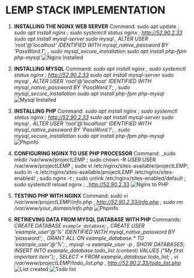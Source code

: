 # LEMP STACK IMPLEMENTATION

1. **INSTALLING THE NGINX WEB SERVER**
Command: sudo apt update ; _sudo apt install nginx ; sudo systemctl status nginx ; http://52.90.2.33
sudo apt install mysql-server  sudo mysql , ALTER USER 'root'@'localhost' IDENTIFIED WITH mysql_native_password BY 'PassWord.1'; ,                           sudo mysql_secure_installation
sudo apt install php-fpm php-mysql_
![Nginx Installed](https://user-images.githubusercontent.com/65962095/170292184-d5173cec-8360-4723-bde5-f426ef3f5d4e.PNG)


2. **INSTALLING MYSQL**
Command: _sudo apt install nginx ; sudo systemctl status nginx ; http://52.90.2.33
sudo apt install mysql-server  sudo mysql , ALTER USER 'root'@'localhost' IDENTIFIED WITH mysql_native_password BY 'PassWord.1'; ,                           sudo mysql_secure_installation
sudo apt install php-fpm php-mysql_
![Mysql Installed](https://user-images.githubusercontent.com/65962095/170290799-e5eb5704-e6ae-44c2-96ae-5ca41db7191e.PNG)


3. **INSTALLING PHP**
Command: _sudo apt install nginx ; sudo systemctl status nginx ; http://52.90.2.33
sudo apt install mysql-server  sudo mysql , ALTER USER 'root'@'localhost' IDENTIFIED WITH mysql_native_password BY 'PassWord.1'; ,                           sudo mysql_secure_installation
sudo apt install php-fpm php-mysql_
![Phpinfo](https://user-images.githubusercontent.com/65962095/170288819-72c7a9e9-cc4c-4f8f-9b76-f378d6a5a64f.PNG)


4. **CONFIGURING NGINX TO USE PHP PROCESSOR**
Command: _sudo mkdir /var/www/projectLEMP ; sudo chown -R $USER:$USER /var/www/projectLEMP ; sudo vi /etc/nginx/sites-available/projectLEMP; sudo ln -s /etc/nginx/sites-available/projectLEMP /etc/nginx/sites-enabled/ ; sudo nginx -t ; sudo unlink /etc/nginx/sites-enabled/default ; sudo systemctl reload nginx ; _http://52.90.2.33
![Nginx to PHP](https://user-images.githubusercontent.com/65962095/170287931-a1702429-c192-499a-b927-b88e644ac389.PNG)


5. **TESTING PHP WITH NGINX**
Command: _sudo vi /var/www/projectLEMP/info.php ; http://52.90.2.33/info.php ; sudo rm /var/www/your_domain/info.php_
![Phpinfo](https://user-images.githubusercontent.com/65962095/170285973-16f276c1-89b4-4139-b6a0-d9aa64429bc1.PNG)


6. **RETRIEVING DATA FROM MYSQL DATABASE WITH PHP**
Commands: _CREATE DATABASE `example_database`; , CREATE USER 'example_user'@'%' IDENTIFIED WITH mysql_native_password BY 'password'; , GRANT ALL ON example_database.* TO           'example_user'@'%'; , mysql -u example_user -p , SHOW DATABASES; INSERT INTO example_database.todo_list (content) VALUES ("My first important item"); , SELECT           * FROM example_database.todo_list; , vi /var/www/projectLEMP/todo_list.php , http://52.90.2.33/todo_list.php_
![List created](https://user-images.githubusercontent.com/65962095/170284754-a17cd2c3-ad9c-4076-8fab-3f44468b3fe6.PNG)
![Todo list](https://user-images.githubusercontent.com/65962095/170284763-c1b3618d-d7e4-49b7-aedf-4e413aee3fef.PNG)



